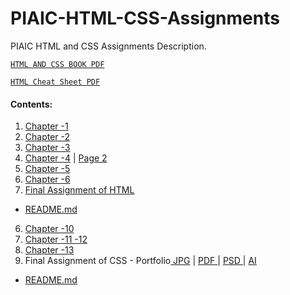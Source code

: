 # PIAIC-HTML-CSS-Assignments
PIAIC HTML and CSS Assignments Description.

[```HTML AND CSS BOOK PDF``` ](HTMLAndCSSBook.pdf)

[```HTML Cheat Sheet PDF``` ](complete-html-cheat-sheet.pdf)

#### Contents:
  1. [Chapter -1](ch_1/1.pdf)
  2. [Chapter -2](ch_2/2.pdf)
  3. [Chapter -3](ch_3/3.pdf)
  4. [Chapter -4](ch_4/4a.pdf) | [Page 2](ch_4/4b.pdf)
  5. [Chapter -5](ch_5/5.pdf)
  6. [Chapter -6](ch_6/periodic_html.png)
  7. [Final Assignment of HTML](ch_8_Final_Assignment_of_HTML/HTML.pdf)
  - [README.md](ch_8_Final_Assignment_of_HTML/README.md)
  6. [Chapter -10](ch_10/periodic_html.png)
  5. [Chapter -11 -12](ch_11_12/12.pdf)
  5. [Chapter -13](ch_13/13.png)
  5. Final Assignment of CSS - Portfolio[ JPG](Final_Assignment_of_CSS/Company-Portfolio.jpg) | [ PDF ](Final_Assignment_of_CSS/Company_Portfolio.pdf) | [ PSD ](Final_Assignment_of_CSS/Company_Portfolio.psd) | [ AI ](Final_Assignment_of_CSS/Company_Portfolio.ai)  
  - [README.md](Final_Assignment_of_CSS/README.md)


